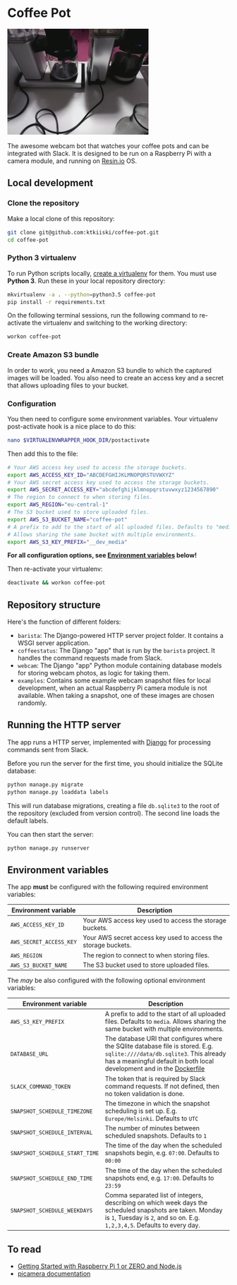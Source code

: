 # Coffee Pot

![Coffee Pot](examples/snapshots/2016-10-13_05.54.10.077663.jpg)

The awesome webcam bot that watches your coffee pots and can be integrated with Slack.
It is designed to be run on a Raspberry Pi with a camera module, and running on [Resin.io](resin.io) OS.

## Local development

### Clone the repository

Make a local clone of this repository:

```bash
git clone git@github.com:ktkiiski/coffee-pot.git
cd coffee-pot
```

### Python 3 virtualenv

To run Python scripts locally, [create a virtualenv](http://virtualenvwrapper.readthedocs.io/en/latest/) for them. You must use **Python 3**. Run these in your local repository directory:

```bash
mkvirtualenv -a . --python=python3.5 coffee-pot
pip install -r requirements.txt
```

On the following terminal sessions, run the following command to re-activate the virtualenv and switching to the working directory:

```bash
workon coffee-pot
```

### Create Amazon S3 bundle

In order to work, you need a Amazon S3 bundle to which the captured images will be loaded. You also need to create an access key and a secret that allows uploading files to your bucket.

### Configuration

You then need to configure some environment variables.
Your virtualenv post-activate hook is a nice place to do this:

```bash
nano $VIRTUALENVWRAPPER_HOOK_DIR/postactivate
```

Then add this to the file:

```bash
# Your AWS access key used to access the storage buckets.
export AWS_ACCESS_KEY_ID="ABCDEFGHIJKLMNOPQRSTUVWXYZ"
# Your AWS secret access key used to access the storage buckets.
export AWS_SECRET_ACCESS_KEY="abcdefghijklmnopqrstuvwxyz1234567890"
# The region to connect to when storing files.
export AWS_REGION="eu-central-1"
# The S3 bucket used to store uploaded files.
export AWS_S3_BUCKET_NAME="coffee-pot"
# A prefix to add to the start of all uploaded files. Defaults to "media".
# Allows sharing the same bucket with multiple environments.
export AWS_S3_KEY_PREFIX="__dev_media"
```

**For all configuration options, see [Environment variables](#environment-variables) below!**

Then re-activate your virtualenv:

```bash
deactivate && workon coffee-pot
```

## Repository structure

Here's the function of different folders:

- `barista`: The Django-powered HTTP server project folder. It contains a WSGI server application.
- `coffeestatus`: The Django "app" that is run by the `barista` project. It handles the command requests made from Slack.
- `webcam`: The Django "app" Python module containing database models for storing webcam photos, as logic for taking them.
- `examples`: Contains some example webcam snapshot files for local development, when an actual Raspberry Pi camera module is not available. When taking a snapshot, one of these images are chosen randomly.

## Running the HTTP server

The app runs a HTTP server, implemented with [Django](https://www.djangoproject.com/) for processing commands sent from Slack.

Before you run the server for the first time, you should initialize the SQLite database:

```bash
python manage.py migrate
python manage.py loaddata labels
```

This will run database migrations, creating a file `db.sqlite3` to the root of the repository (excluded from version control).
The second line loads the default labels.

You can then start the server:

```bash
python manage.py runserver
```

## Environment variables

The app **must** be configured with the following required environment variables:

Environment variable | Description
---------------------|------------
`AWS_ACCESS_KEY_ID` | Your AWS access key used to access the storage buckets.
`AWS_SECRET_ACCESS_KEY` | Your AWS secret access key used to access the storage buckets.
`AWS_REGION` | The region to connect to when storing files.
`AWS_S3_BUCKET_NAME` | The S3 bucket used to store uploaded files.

The _may_ be also configured with the following optional environment variables:

Environment variable | Description
---------------------|------------
`AWS_S3_KEY_PREFIX` | A prefix to add to the start of all uploaded files. Defaults to `media`. Allows sharing the same bucket with multiple environments.
`DATABASE_URL` | The database URI that configures where the SQlite database file is stored. E.g. `sqlite:////data/db.sqlite3`. This already has a meaningful default in both local development and in the [Dockerfile](./Dockerfile.template)
`SLACK_COMMAND_TOKEN` | The token that is required by Slack command requests. If not defined, then no token validation is done.
`SNAPSHOT_SCHEDULE_TIMEZONE` | The timezone in which the snapshot scheduling is set up. E.g. `Europe/Helsinki`. Defaults to `UTC`
`SNAPSHOT_SCHEDULE_INTERVAL` | The number of minutes between scheduled snapshots. Defaults to `1`
`SNAPSHOT_SCHEDULE_START_TIME` | The time of the day when the scheduled snapshots begin, e.g. `07:00`. Defaults to `00:00`
`SNAPSHOT_SCHEDULE_END_TIME` | The time of the day when the scheduled snapshots end, e.g. `17:00`. Defaults to `23:59`
`SNAPSHOT_SCHEDULE_WEEKDAYS` | Comma separated list of integers, describing on which week days the scheduled snapshots are taken. Monday is `1`, Tuesday is `2`, and so on. E.g. `1,2,3,4,5`. Defaults to every day.

## To read

- [Getting Started with Raspberry Pi 1 or ZERO and Node.js](https://docs.resin.io/raspberrypi/nodejs/getting-started/)
- [picamera documentation](http://picamera.readthedocs.org/en/release-1.8/)
